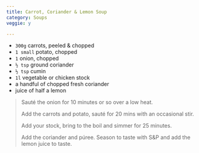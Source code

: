 ```yaml
---
title: Carrot, Coriander & Lemon Soup 
category: Soups
veggie: y

--- 
```

* `300g` carrots, peeled & chopped
* `1 small` potato, chopped
* `1` onion, chopped
* `½ tsp` ground coriander
* `½ tsp` cumin
* `1l` vegetable or chicken stock
* a handful of chopped fresh coriander
* juice of half a lemon
 
> Sauté the onion for 10 minutes or so over a low heat.
>
> Add the carrots and potato, sauté for 20 mins with an occasional stir.
>
> Add your stock, bring to the boil and simmer for 25 minutes.
>
> Add the coriander and púree. Season to taste with S&P and add the lemon juice to taste.